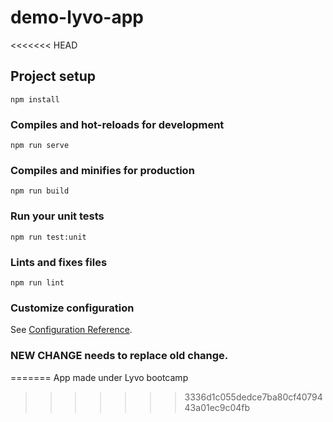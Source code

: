 # demo-lyvo-app
<<<<<<< HEAD

## Project setup

```
npm install
```

### Compiles and hot-reloads for development

```
npm run serve
```

### Compiles and minifies for production

```
npm run build
```

### Run your unit tests

```
npm run test:unit
```

### Lints and fixes files

```
npm run lint
```

### Customize configuration

See [Configuration Reference](https://cli.vuejs.org/config/).

### NEW CHANGE needs to replace old change.
=======
App made under Lyvo bootcamp
>>>>>>> 3336d1c055dedce7ba80cf4079443a01ec9c04fb

